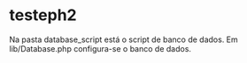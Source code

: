 # testeph2

Na pasta database_script está o script de banco de dados.
Em lib/Database.php configura-se o banco de dados.
